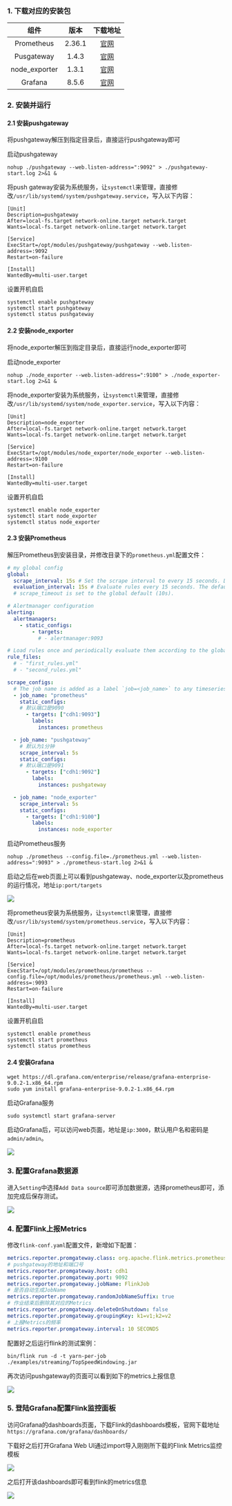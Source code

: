 ### 1. 下载对应的安装包

|     组件      |  版本  |                           下载地址                           |
| :-----------: | :----: | :----------------------------------------------------------: |
|  Prometheus   | 2.36.1 | [官网](https://github.com/prometheus/prometheus/releases/download/v2.36.1/prometheus-2.36.1.linux-amd64.tar.gz) |
|  Pusgateway   | 1.4.3  | [官网](https://github.com/prometheus/pushgateway/releases/download/v1.4.3/pushgateway-1.4.3.linux-amd64.tar.gz) |
| node_exporter | 1.3.1  | [官网](https://github.com/prometheus/node_exporter/releases/download/v1.3.1/node_exporter-1.3.1.linux-amd64.tar.gz) |
|    Grafana    | 8.5.6  | [官网](https://dl.grafana.com/enterprise/release/grafana-enterprise-8.5.6-1.x86_64.rpm) |

### 2. 安装并运行

#### 2.1 安装pushgateway

将pushgateway解压到指定目录后，直接运行pushgateway即可

启动pushgateway

```shell
nohup ./pushgateway --web.listen-address=":9092" > ./pushgateway-start.log 2>&1 &
```

将push gateway安装为系统服务，让`systemctl`来管理，直接修改`/usr/lib/systemd/system/pushgateway.service`，写入以下内容：

```
[Unit]
Description=pushgateway
After=local-fs.target network-online.target network.target
Wants=local-fs.target network-online.target network.target

[Service]
ExecStart=/opt/modules/pushgateway/pushgateway --web.listen-address=:9092
Restart=on-failure

[Install]
WantedBy=multi-user.target
```

设置开机自启

```shell
systemctl enable pushgateway
systemctl start pushgateway
systemctl status pushgateway
```

#### 2.2 安装node_exporter

将node_exporter解压到指定目录后，直接运行node_exporter即可

启动node_exporter

```shell
nohup ./node_exporter --web.listen-address=":9100" > ./node_exporter-start.log 2>&1 &
```

将node_exporter安装为系统服务，让`systemctl`来管理，直接修改`/usr/lib/systemd/system/node_exporter.service`，写入以下内容：

```
[Unit]
Description=node_exporter
After=local-fs.target network-online.target network.target
Wants=local-fs.target network-online.target network.target

[Service]
ExecStart=/opt/modules/node_exporter/node_exporter --web.listen-address=:9100
Restart=on-failure

[Install]
WantedBy=multi-user.target
```

设置开机自启

```shell
systemctl enable node_exporter
systemctl start node_exporter
systemctl status node_exporter
```

#### 2.3 安装Prometheus

解压Prometheus到安装目录，并修改目录下的`prometheus.yml`配置文件：

```yml
# my global config
global:
  scrape_interval: 15s # Set the scrape interval to every 15 seconds. Default is every 1 minute.
  evaluation_interval: 15s # Evaluate rules every 15 seconds. The default is every 1 minute.
  # scrape_timeout is set to the global default (10s).

# Alertmanager configuration
alerting:
  alertmanagers:
    - static_configs:
        - targets:
          # - alertmanager:9093

# Load rules once and periodically evaluate them according to the global 'evaluation_interval'.
rule_files:
  # - "first_rules.yml"
  # - "second_rules.yml"

scrape_configs:
  # The job name is added as a label `job=<job_name>` to any timeseries scraped from this config.
  - job_name: "prometheus"
    static_configs:
    # 默认端口是9090
      - targets: ["cdh1:9093"]
        labels:
          instances: prometheus

  - job_name: "pushgateway"
    # 默认为1分钟
    scrape_interval: 5s
    static_configs:
    # 默认端口是9091
      - targets: ["cdh1:9092"]
        labels:
          instances: pushgateway

  - job_name: "node_exporter"
    scrape_interval: 5s
    static_configs:
      - targets: ["cdh1:9100"]
        labels:
          instances: node_exporter
```

启动Prometheus服务

```shell
nohup ./prometheus --config.file=./prometheus.yml --web.listen-address=":9093" > ./prometheus-start.log 2>&1 &
```

启动之后在web页面上可以看到pushgateway、node_exporter以及prometheus的运行情况，地址`ip:port/targets`

![](images/prometheus-targets.jpg)

将prometheus安装为系统服务，让`systemctl`来管理，直接修改`/usr/lib/systemd/system/prometheus.service`，写入以下内容：

```
[Unit]
Description=prometheus
After=local-fs.target network-online.target network.target
Wants=local-fs.target network-online.target network.target

[Service]
ExecStart=/opt/modules/prometheus/prometheus --config.file=/opt/modules/prometheus/prometheus.yml --web.listen-address=:9093
Restart=on-failure

[Install]
WantedBy=multi-user.target
```

设置开机自启

```shell
systemctl enable prometheus
systemctl start prometheus
systemctl status prometheus
```

#### 2.4 安装Grafana

```shell
wget https://dl.grafana.com/enterprise/release/grafana-enterprise-9.0.2-1.x86_64.rpm
sudo yum install grafana-enterprise-9.0.2-1.x86_64.rpm
```

启动Grafana服务

```shell
sudo systemctl start grafana-server
```

启动Grafana后，可以访问web页面，地址是`ip:3000`，默认用户名和密码是`admin/admin`。

![](images/grafana-login.jpg)

### 3. 配置Grafana数据源

进入`Setting`中选择`Add Data source`即可添加数据源，选择prometheus即可，添加完成后保存测试。

![](images/grafana-prometheus.jpg)

### 4. 配置Flink上报Metrics

修改`flink-conf.yaml`配置文件，新增如下配置：

```yaml
metrics.reporter.promgateway.class: org.apache.flink.metrics.prometheus.PrometheusPushGatewayReporter
# pushgateway的地址和端口号
metrics.reporter.promgateway.host: cdh1
metrics.reporter.promgateway.port: 9092
metrics.reporter.promgateway.jobName: FlinkJob
# 是否自动生成JobName
metrics.reporter.promgateway.randomJobNameSuffix: true
# 作业结束后删除其对应的Metrics
metrics.reporter.promgateway.deleteOnShutdown: false
metrics.reporter.promgateway.groupingKey: k1=v1;k2=v2
# 上报Metrics的频率
metrics.reporter.promgateway.interval: 10 SECONDS
```

配置好之后运行flink的测试案例：

```shell
bin/flink run -d -t yarn-per-job ./examples/streaming/TopSpeedWindowing.jar
```

再次访问pushgateway的页面可以看到如下的metrics上报信息

![](images/pushgateway-metrics.jpg)

###  5. 登陆Grafana配置Flink监控面板

访问Grafana的dashboards页面，下载Flink的dashboards模板，官网下载地址`https://grafana.com/grafana/dashboards/`

下载好之后打开Grafana Web UI通过import导入刚刚所下载的Flink Metrics监控模板

![](images/grafana-flink.jpg)

之后打开该dashboards即可看到flink的metrics信息

![](images/grafana-flink-metrics.jpg)

